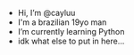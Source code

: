 - Hi, I’m @cayluu
- I'm a brazilian 19yo man
- I’m currently learning Python
- idk what else to put in here...
